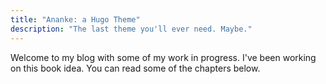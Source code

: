 ```yaml
---
title: "Ananke: a Hugo Theme"
description: "The last theme you'll ever need. Maybe."
---
```

Welcome to my blog with some of my work in progress. I've been working on this book idea. You can read some of the chapters below.
